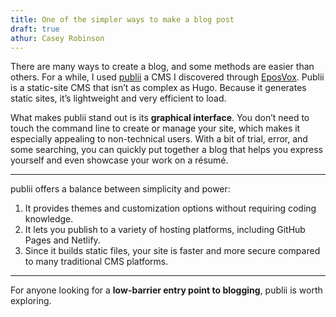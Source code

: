 ```yaml
---
title: One of the simpler ways to make a blog post
draft: true
athur: Casey Robinson
---
```

There are many ways to create a blog, and some methods are easier than others. For a while, I used [publii](https://getpublii.com/) a CMS I discovered through [EposVox](https://www.youtube.com/@EposVox). Publii is a static-site CMS that isn’t as complex as Hugo. Because it generates static sites, it’s lightweight and very efficient to load.

What makes publii stand out is its **graphical interface**. You don’t need to touch the command line to create or manage your site, which makes it especially appealing to non-technical users. With a bit of trial, error, and some searching, you can quickly put together a blog that helps you express yourself and even showcase your work on a résumé.

---

publii offers a balance between simplicity and power:
1. It provides themes and customization options without requiring coding knowledge.
2. It lets you publish to a variety of hosting platforms, including GitHub Pages and Netlify.
3. Since it builds static files, your site is faster and more secure compared to many traditional CMS platforms.
---
For anyone looking for a **low-barrier entry point to blogging**, publii is worth exploring.
